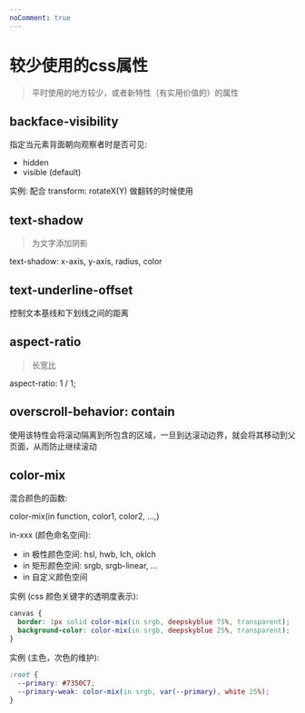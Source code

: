 ```yaml
---
noComment: true
---
```


# 较少使用的css属性

> 平时使用的地方较少，或者新特性（有实用价值的）的属性

## backface-visibility

指定当元素背面朝向观察者时是否可见:

- hidden
- visible (default)

实例: 配合 transform: rotateX(Y) 做翻转的时候使用

## text-shadow

> 为文字添加阴影

text-shadow: x-axis, y-axis, radius, color

## text-underline-offset

控制文本基线和下划线之间的距离

## aspect-ratio

> 长宽比

aspect-ratio: 1 / 1;

## overscroll-behavior: contain

使用该特性会将滚动隔离到所包含的区域，一旦到达滚动边界，就会将其移动到父页面，从而防止继续滚动

## color-mix

混合颜色的函数:

color-mix(in function, color1, color2, ...,)

in-xxx (颜色命名空间):

- in 极性颜色空间: hsl, hwb, lch, oklch
- in 矩形颜色空间: srgb, srgb-linear, ...
- in 自定义颜色空间

实例 (css 颜色关键字的透明度表示):

```css
canvas {
  border: 1px solid color-mix(in srgb, deepskyblue 75%, transparent);
  background-color: color-mix(in srgb, deepskyblue 25%, transparent);
}
```

实例 (主色，次色的维护):

```css
:root {
  --primary: #7350C7;
  --primary-weak: color-mix(in srgb, var(--primary), white 25%);
}
```